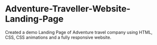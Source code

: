 # Adventure-Traveller-Website-Landing-Page
Created a demo Landing Page of Adventure travel company using HTML, CSS, CSS animations and a fully responsive website. 
